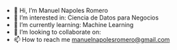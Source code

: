 - 👋 Hi, I’m Manuel Napoles Romero
- 👀 I’m interested in: Ciencia de Datos para Negocios
- 🌱 I’m currently learning: Machine Learning
- 💞️ I’m looking to collaborate on: 
- 📫 How to reach me manuelnapolesromero@gmail.com

<!---
manuelnapolesromero/manuelnapolesromero is a ✨ special ✨ repository because its `README.md` (this file) appears on your GitHub profile.
You can click the Preview link to take a look at your changes.
--->
